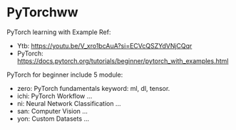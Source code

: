 # PyTorchww
PyTorch learning with Example
Ref:
+ Ytb: https://youtu.be/V_xro1bcAuA?si=ECVcQSZYdVNjCQqr
+ PyTorch: https://docs.pytorch.org/tutorials/beginner/pytorch_with_examples.html

PyTorch for beginner include 5 module:
+ zero: PyTorch fundamentals
  keyword: ml, dl, tensor.
+ ichi: PyTorch Workflow
  ...
+ ni: Neural Network Classification
  ...
+ san: Computer Vision
  ...
+ yon: Custom Datasets
  ...
